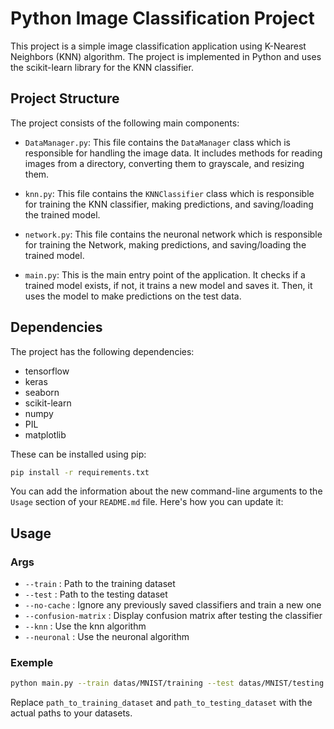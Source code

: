 # Python Image Classification Project

This project is a simple image classification application using K-Nearest Neighbors (KNN) algorithm. The project is implemented in Python and uses the scikit-learn library for the KNN classifier.

## Project Structure

The project consists of the following main components:

- `DataManager.py`: This file contains the `DataManager` class which is responsible for handling the image data. It includes methods for reading images from a directory, converting them to grayscale, and resizing them.

- `knn.py`: This file contains the `KNNClassifier` class which is responsible for training the KNN classifier, making predictions, and saving/loading the trained model.

- `network.py`: This file contains the neuronal network which is responsible for training the Network, making predictions, and saving/loading the trained model.

- `main.py`: This is the main entry point of the application. It checks if a trained model exists, if not, it trains a new model and saves it. Then, it uses the model to make predictions on the test data.

## Dependencies

The project has the following dependencies:

- tensorflow
- keras
- seaborn
- scikit-learn
- numpy
- PIL
- matplotlib

These can be installed using pip:

```bash
pip install -r requirements.txt
```

You can add the information about the new command-line arguments to the `Usage` section of your `README.md` file. Here's how you can update it:

## Usage

### Args

- `--train` : Path to the training dataset
- `--test` : Path to the testing dataset
- `--no-cache` : Ignore any previously saved classifiers and train a new one
- `--confusion-matrix` : Display confusion matrix after testing the classifier 
- `--knn` : Use the knn algorithm
- `--neuronal` : Use the neuronal algorithm

### Exemple
```bash
python main.py --train datas/MNIST/training --test datas/MNIST/testing --confusion-matrix --knn
```

Replace `path_to_training_dataset` and `path_to_testing_dataset` with the actual paths to your datasets.